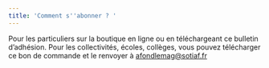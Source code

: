 ```yaml
---
title: 'Comment s''abonner ? '
---
```


Pour les particuliers sur la boutique en ligne ou en téléchargeant ce bulletin d’adhésion. Pour les collectivités, écoles, collèges, vous pouvez télécharger ce bon de commande et le renvoyer à [afondlemag@sotiaf.fr](mailto:afondlemag@sotiaf.fr)

